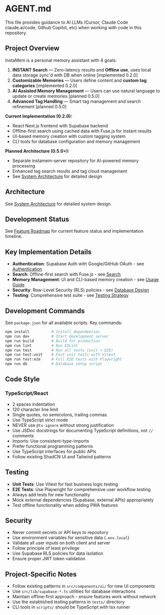 # AGENT.md

This file provides guidance to AI LLMs (Cursor, Claude Code claude.ai/code, Github Copilot, etc) when working with code in this repository.

## Project Overview

InstaMem is a personal memory assistant with 4 goals:

1. **INSTANT Search** — Zero-latency results and **Offline use**, uses local data storage sync'd with DB when online [implemented 0.2.0]
2. **Customizable Memories** — Users define content and **custom tag categories** [implemented 0.2.0]
3. **AI Assisted Memory Management** — Users can use natural language to update or create memories [planned 0.5.0]
4. **Advanced Tag Handling** — Smart tag management and search refinement [planned 0.5.0]

**Current Implementation (0.2.0):**
- React Next.js frontend with Supabase backend
- Offline-first search using cached data with Fuse.js for instant results
- UI-based memory creation with custom tagging system
- CLI tools for database configuration and memory management

**Planned Architecture (0.5.0+):**
- Separate instamem-server repository for AI-powered memory processing
- Enhanced tag search results and tag cloud management
- See [System Architecture](docs/technical/architecture.md) for detailed design

## Architecture

See [System Architecture](docs/technical/architecture.md) for detailed system design.

## Development Status 

See [Feature Roadmap](docs/roadmap.md) for current feature status and implementation timeline.

## Key Implementation Details

-   **Authentication**: Supabase Auth with Google/GitHub OAuth - see [Authentication](docs/features/authentication.md)
-   **Search**: Offline-first search with Fuse.js - see [Search](docs/features/search.md)  
-   **Memory Management**: UI and CLI-based memory creation - see [Usage Guide](docs/usage.md)
-   **Security**: Row-Level Security (RLS) policies - see [Database Design](docs/technical/database.md)
-   **Testing**: Comprehensive test suite - see [Testing Strategy](docs/tests.md)

## Development Commands

See `package.json` for all available scripts. Key commands:

```bash
npm install          # Install dependencies
npm run dev          # Start development server
npm run build        # Build for production
npm run lint         # Run ESLint
npm run test         # Run all tests (unit + E2E)
npm run test:unit    # Fast unit tests with Vitest
npm run test:e2e     # Full E2E tests with Playwright
npm run db           # Database setup script
```

## Code Style

### TypeScript/React

-   2 spaces indentation
-   120 character line limit
-   Single quotes, no semicolons, trailing commas
-   Use TypeScript strict mode
-   NEVER use `@ts-ignore` without strong justification
-   Use JSDoc docstrings for documenting TypeScript definitions, not `//` comments
-   Imports: Use consistent-type-imports
-   Prefer functional programming patterns
-   Use TypeScript interfaces for public APIs
-   Follow existing ShadCN UI and Tailwind patterns

## Testing

-   **Unit Tests**: Use Vitest for fast business logic testing
-   **E2E Tests**: Use Playwright for comprehensive user workflow testing
-   Always add tests for new functionality
-   Mock external dependencies (Supabase, external APIs) appropriately
-   Test offline functionality when adding PWA features

## Security

-   Never commit secrets or API keys to repository
-   Use environment variables for sensitive data (`.env.local`)
-   Validate all user inputs on both client and server
-   Follow principle of least privilege
-   Use Supabase RLS policies for data isolation
-   Ensure proper JWT token validation

## Project-Specific Notes

-   Follow existing patterns in `src/components/ui/` for new UI components
-   Use `src/lib/supabase-*.ts` utilities for database interactions
-   Maintain offline-first approach - ensure features work without network
-   Use the established testing patterns in `tests/` directory
-   CLI tools in `scripts/` should be TypeScript with tsx runner

